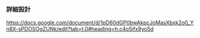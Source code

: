 ### 詳細設計
https://docs.google.com/document/d/1pD60dGP0bwAkpcJoMasXbxk2o0_Yn8X-sPDOSOgZUNk/edit?tab=t.0#heading=h.c4o5ifx9yo5d
